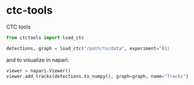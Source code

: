 # ctc-tools
CTC tools

```python
from ctctools import load_ctc

detections, graph = load_ctc("/path/to/data", experiment="01)
```

and to visualize in napari:
```python
viewer = napari.Viewer()
viewer.add_tracks(detections.to_numpy(), graph=graph, name="Tracks")
```
